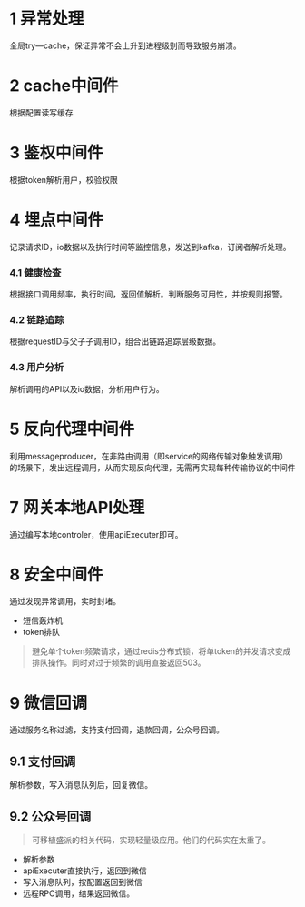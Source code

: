 # 1 异常处理
全局try—cache，保证异常不会上升到进程级别而导致服务崩溃。

# 2 cache中间件
根据配置读写缓存

# 3 鉴权中间件
根据token解析用户，校验权限

# 4 埋点中间件
记录请求ID，io数据以及执行时间等监控信息，发送到kafka，订阅者解析处理。

### 4.1 健康检查
根据接口调用频率，执行时间，返回值解析。判断服务可用性，并按规则报警。

### 4.2 链路追踪
根据requestID与父子子调用ID，组合出链路追踪层级数据。

### 4.3 用户分析
解析调用的API以及io数据，分析用户行为。


# 5 反向代理中间件
利用messageproducer，在非路由调用（即service的网络传输对象触发调用）的场景下，发出远程调用，从而实现反向代理，无需再实现每种传输协议的中间件

# 7 网关本地API处理
通过编写本地controler，使用apiExecuter即可。

# 8 安全中间件
通过发现异常调用，实时封堵。
- 短信轰炸机
- token排队
> 避免单个token频繁请求，通过redis分布式锁，将单token的并发请求变成排队操作。同时对过于频繁的调用直接返回503。

# 9 微信回调
通过服务名称过滤，支持支付回调，退款回调，公众号回调。
## 9.1 支付回调
解析参数，写入消息队列后，回复微信。

## 9.2 公众号回调
> 可移植盛派的相关代码，实现轻量级应用。他们的代码实在太重了。

- 解析参数
- apiExecuter直接执行，返回到微信
- 写入消息队列，按配置返回到微信
- 远程RPC调用，结果返回微信。